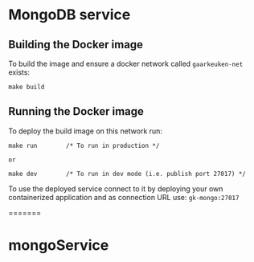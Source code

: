 # MongoDB service

## Building the Docker image

To build the image and ensure a docker network called `gaarkeuken-net` exists:

```
make build
```

## Running the Docker image

To deploy the build image on this network run:

```
make run		/* To run in production */

or

make dev		/* To run in dev mode (i.e. publish port 27017) */
```

To use the deployed service connect to it by deploying your own containerized application and as connection URL use: `gk-mongo:27017`

=======
# mongoService
